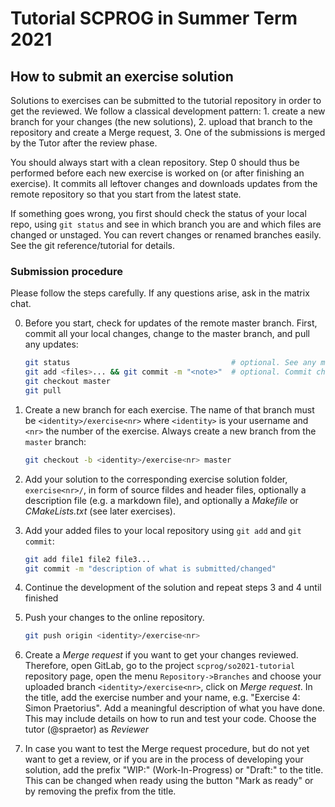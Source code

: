 # Tutorial SCPROG in Summer Term 2021

## How to submit an exercise solution

Solutions to exercises can be submitted to the tutorial repository in order to get
the reviewed. We follow a classical development pattern: 1. create a new branch
for your changes (the new solutions), 2. upload that branch to the repository and
create a Merge request, 3. One of the submissions is merged by the Tutor after
the review phase.

You should always start with a clean repository. Step 0 should thus be performed
before each new exercise is worked on (or after finishing an exercise). It commits
all leftover changes and downloads updates from the remote repository so that you
start from the latest state.

If something goes wrong, you first should check the status of your local repo, using
`git status` and see in which branch you are and which files are changed or unstaged.
You can revert changes or renamed branches easily. See the git reference/tutorial
for details.

### Submission procedure

Please follow the steps carefully. If any questions arise, ask in the matrix chat.

0. Before you start, check for updates of the remote master branch. First, commit
   all your local changes, change to the master branch, and pull any updates:

   ```bash
   git status                                    # optional. See any modified and unstaged files
   git add <files>... && git commit -m "<note>"  # optional. Commit changes
   git checkout master
   git pull
   ```

1. Create a new branch for each exercise. The name of that branch must be
   `<identity>/exercise<nr>` where `<identity>` is your username and `<nr>` the
   number of the exercise. Always create a new branch from the `master` branch:

   ```bash
   git checkout -b <identity>/exercise<nr> master
   ```

2. Add your solution to the corresponding exercise solution folder, `exercise<nr>/`,
   in form of source fildes and header files, optionally a description file (e.g.
   a markdown file), and optionally a *Makefile* or *CMakeLists.txt* (see later exercises).

3. Add your added files to your local repository using `git add` and `git commit`:

   ```bash
   git add file1 file2 file3...
   git commit -m "description of what is submitted/changed"
   ```

4. Continue the development of the solution and repeat steps 3 and 4 until finished

5. Push your changes to the online repository.

   ```bash
   git push origin <identity>/exercise<nr>
   ```

6. Create a *Merge request* if you want to get your changes reviewed. Therefore,
   open GitLab, go to the project `scprog/so2021-tutorial` repository page, open
   the menu `Repository->Branches` and choose your uploaded branch
   `<identity>/exercise<nr>`, click on *Merge request*. In the title, add the
   exercise number and your name, e.g. "Exercise 4: Simon Praetorius". Add a
   meaningful description of what you have done. This may include details on how
   to run and test your code. Choose the tutor (@spraetor) as *Reviewer*

7. In case you want to test the Merge request procedure, but do not yet want to
   get a review, or if you are in the process of developing your solution, add
   the prefix "WIP:" (Work-In-Progress) or "Draft:" to the title. This can be
   changed when ready using the button "Mark as ready" or by removing the prefix
   from the title.

